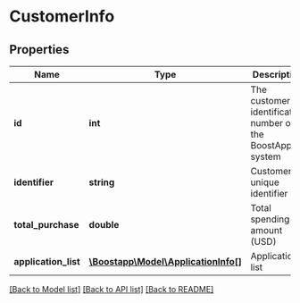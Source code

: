 # CustomerInfo

## Properties
Name | Type | Description | Notes
------------ | ------------- | ------------- | -------------
**id** | **int** | The customer&#39;s identification number on the BoostApp system | [optional] 
**identifier** | **string** | Customer&#39;s unique identifier ID | [optional] 
**total_purchase** | **double** | Total spending amount (USD) | [optional] 
**application_list** | [**\Boostapp\Model\ApplicationInfo[]**](ApplicationInfo.md) | Application list | [optional] 

[[Back to Model list]](../README.md#documentation-for-models) [[Back to API list]](../README.md#documentation-for-api-endpoints) [[Back to README]](../README.md)


